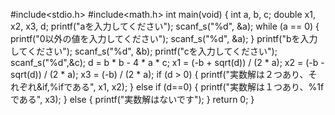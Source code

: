 #include<stdio.h>
#include<math.h>
int main(void)
{
	int a, b, c;
	double x1, x2, x3, d;
	printf("aを入力してください");
	scanf_s("%d", &a);
	while (a == 0)
	{
		printf("0以外の値を入力してください");
		scanf_s("%d", &a);
	}
	printf("bを入力してください");
	scanf_s("%d", &b);
	printf("cを入力してください");
	scanf_s("%d",&c);
	d = b * b - 4 * a * c;
	x1 = (-b + sqrt(d)) / (2 * a);
	x2 = (-b - sqrt(d)) / (2 * a);
	x3 = (-b) / (2 * a);
	if (d > 0)
	{
		printf("実数解は２つあり、それぞれ&if,%ifである", x1, x2);
	}
	else if (d==0)
	{
		printf("実数解は１つあり、%1fである", x3);
	}
	else
	{
		printf("実数解はないです");
	}
	return 0;
}

